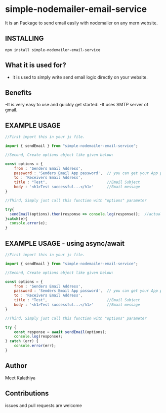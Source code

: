 # simple-nodemailer-email-service
It is an Package to send email easily with nodemailer on any mern website.

## INSTALLING

    npm install simple-nodemailer-email-service
    
## What it is used for?

- It is used to simply write send email logic directly on your website.

## Benefits

-It is very easy to use and quickly get started.
-It uses SMTP server of gmail.

## EXAMPLE USAGE

```js
//First import this in your js file.

import { sendEmail } from "simple-nodemailer-email-service";

//Second, Create options object like given below:

const options = {
    from : 'Senders Email Address',
    password : 'Senders Email App password',  // you can get your App password from your google account
    to : 'Receivers Email Address',
    title : "Test",                           //Email Subject
    body : '<h1>Test successful...</h1>'      //Email message
}

//Third, Simply just call this function with "options" parameter

try{
  sendEmail(options).then(response => console.log(response));  //actually it is not neccessary to console log this response.
}catch(e){
  console.error(e);
}

```

## EXAMPLE USAGE - using async/await

```js
//First import this in your js file.

import { sendEmail } from "simple-nodemailer-email-service";

//Second, Create options object like given below:

const options = {
    from : 'Senders Email Address',
    password : 'Senders Email App password',  // you can get your App password from your google account
    to : 'Receivers Email Address',
    title : "Test",                           //Email Subject
    body : '<h1>Test successful...</h1>'      //Email message
}

//Third, Simply just call this function with "options" parameter

try {
	const response = await sendEmail(options);
	console.log(response);
} catch (err) {
	console.error(err);
}
```

## Author

Meet Kalathiya

## Contributions

issues and pull requests are welcome